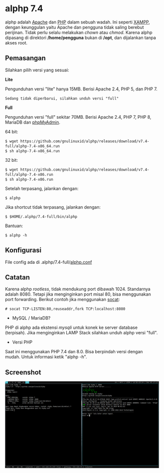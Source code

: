 alphp 7.4
=========
alphp adalah [Apache](https://httpd.apache.org/) dan [PHP](https://www.php.net/) dalam sebuah wadah. Ini seperti [XAMPP](https://www.apachefriends.org/index.html), dengan keunggulan yaitu Apache dan pengguna tidak saling berebut perijinan. Tidak perlu selalu melakukan *chown* atau *chmod*. Karena alphp dipasang di direktori **/home/pengguna** bukan di **/opt**, dan dijalankan tanpa akses root.

Pemasangan
----------
Silahkan pilih versi yang sesuai:

**Lite**

Pengunduhan versi "lite" hanya 15MB. Berisi Apache 2.4, PHP 5, dan PHP 7.

    Sedang tidak diperbarui, silahkan unduh versi "full"

**Full**

Pengunduhan versi "full" sekitar 70MB. Berisi Apache 2.4, PHP 7, PHP 8, MariaDB dan [phpMyAdmin](https://github.com/gnulinuxid/phpmyadmin).

64 bit:

    $ wget https://github.com/gnulinuxid/alphp/releases/download/v7.4-full/alphp-7.4-x86_64.run
    $ sh alphp-7.4-x86_64.run
32 bit:

    $ wget https://github.com/gnulinuxid/alphp/releases/download/v7.4-full/alphp-7.4-x86.run
    $ sh alphp-7.4-x86.run

Setelah terpasang, jalankan dengan:

    $ alphp
Jika shortcut tidak terpasang, jalankan dengan:

    $ $HOME/.alphp/7.4-full/bin/alphp

Bantuan:

    $ alphp -h
Konfigurasi
-----------
File config ada di .alphp/7.4-full/[alphp.conf](7.4-full/alphp.conf)

Catatan
-------
Karena alphp *rootless*, tidak mendukung port dibawah 1024. Standarnya adalah 8080. Tetapi jika menginginkan port misal 80, bisa menggunakan port forwarding. Berikut contoh jika menggunakan [socat](https://linux.die.net/man/1/socat):

    # socat TCP-LISTEN:80,reuseaddr,fork TCP:localhost:8080
- MySQL / MariaDB?

PHP di alphp ada ekstensi *mysqli* untuk konek ke server database (terpisah). Jika menginginkan LAMP Stack silahkan unduh alphp versi "full".

- Versi PHP

Saat ini menggunakan PHP 7.4 dan 8.0. Bisa berpindah versi dengan mudah. Untuk informasi ketik "alphp -h".

Screenshot
----------
![alphp](screenshot.png)
